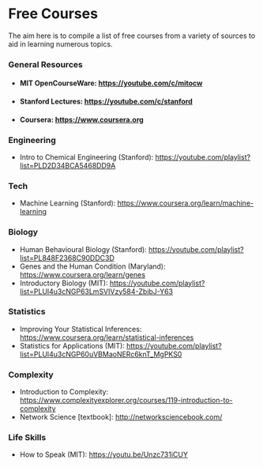 # Free Courses
The aim here is to compile a list of free courses from a variety of sources to aid in learning numerous topics.

### General Resources
* #### MIT OpenCourseWare: https://youtube.com/c/mitocw
* #### Stanford Lectures: https://youtube.com/c/stanford
* #### Coursera: https://www.coursera.org

### Engineering
* Intro to Chemical Engineering (Stanford): https://youtube.com/playlist?list=PLD2D34BCA5468DD9A

### Tech
* Machine Learning (Stanford): https://www.coursera.org/learn/machine-learning

### Biology
* Human Behavioural Biology (Stanford): https://youtube.com/playlist?list=PL848F2368C90DDC3D
* Genes and the Human Condition (Maryland): https://www.coursera.org/learn/genes
* Introductory Biology (MIT): https://youtube.com/playlist?list=PLUl4u3cNGP63LmSVIVzy584-ZbjbJ-Y63

### Statistics
* Improving Your Statistical Inferences: https://www.coursera.org/learn/statistical-inferences
* Statistics for Applications (MIT): https://youtube.com/playlist?list=PLUl4u3cNGP60uVBMaoNERc6knT_MgPKS0 

### Complexity
* Introduction to Complexity: https://www.complexityexplorer.org/courses/119-introduction-to-complexity
* Network Science [textbook]: http://networksciencebook.com/

### Life Skills
* How to Speak (MIT): https://youtu.be/Unzc731iCUY 
